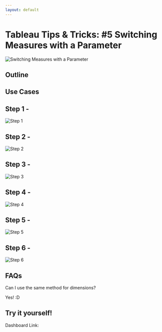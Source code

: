 ```yaml
---
layout: default
---
```

# Tableau Tips & Tricks: #5 Switching Measures with a Parameter

![](gifs/t&t_05_switching_measures_with_a_parameter/switching_measures_with_a_parameter_final.gif "Switching Measures with a Parameter")

## Outline


## Use Cases

## Step 1 -

![Step 1](gifs/t&t_05_switching_measures_with_a_parameter/switching_measures_with_a_parameter_1.gif "Step 1")


## Step 2 -

![Step 2](gifs/t&t_05_switching_measures_with_a_parameter/switching_measures_with_a_parameter_2.gif "Step 2")


## Step 3 -

![Step 3](gifs/t&t_05_switching_measures_with_a_parameter/switching_measures_with_a_parameter_3.gif "Step 3")


## Step 4 - 
![Step 4](gifs/t&t_05_switching_measures_with_a_parameter/switching_measures_with_a_parameter_4.gif "Step 4")


## Step 5 - 

![Step 5](gifs/t&t_05_switching_measures_with_a_parameter/switching_measures_with_a_parameter_5.gif "Step 5")

## Step 6 - 

![Step 6](gifs/t&t_05_switching_measures_with_a_parameter/switching_measures_with_a_parameter_6.gif "Step 6")

## FAQs

Can I use the same method for dimensions?

Yes! :D

## Try it yourself!
Dashboard Link: 